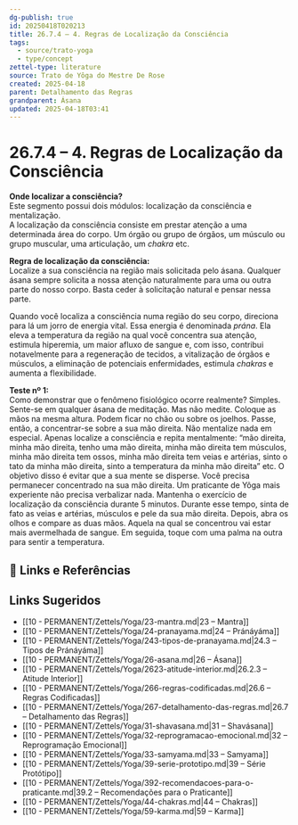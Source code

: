 ```yaml
---
dg-publish: true
id: 20250418T020213
title: 26.7.4 – 4. Regras de Localização da Consciência
tags:
  - source/trato-yoga
  - type/concept
zettel-type: literature
source: Trato de Yôga do Mestre De Rose
created: 2025-04-18
parent: Detalhamento das Regras
grandparent: Ásana
updated: 2025-04-18T03:41
---
```


# 26.7.4 – 4. Regras de Localização da Consciência

**Onde localizar a consciência?**  
Este segmento possui dois módulos: localização da consciência e mentalização.  
A localização da consciência consiste em prestar atenção a uma determinada área do corpo. Um órgão ou grupo de órgãos, um músculo ou grupo muscular, uma articulação, um *chakra* etc.

**Regra de localização da consciência:**  
Localize a sua consciência na região mais solicitada pelo ásana. Qualquer ásana sempre solicita a nossa atenção naturalmente para uma ou outra parte do nosso corpo. Basta ceder à solicitação natural e pensar nessa parte.

Quando você localiza a consciência numa região do seu corpo, direciona para lá um jorro de energia vital. Essa energia é denominada *prána*. Ela eleva a temperatura da região na qual você concentra sua atenção, estimula hiperemia, um maior afluxo de sangue e, com isso, contribui notavelmente para a regeneração de tecidos, a vitalização de órgãos e músculos, a eliminação de potenciais enfermidades, estimula *chakras* e aumenta a flexibilidade.

**Teste nº 1:**  
Como demonstrar que o fenômeno fisiológico ocorre realmente? Simples. Sente-se em qualquer ásana de meditação. Mas não medite. Coloque as mãos na mesma altura. Podem ficar no chão ou sobre os joelhos. Passe, então, a concentrar-se sobre a sua mão direita. Não mentalize nada em especial. Apenas localize a consciência e repita mentalmente: “mão direita, minha mão direita, tenho uma mão direita, minha mão direita tem músculos, minha mão direita tem ossos, minha mão direita tem veias e artérias, sinto o tato da minha mão direita, sinto a temperatura da minha mão direita” etc. O objetivo disso é evitar que a sua mente se disperse. Você precisa permanecer concentrado na sua mão direita. Um praticante de Yôga mais experiente não precisa verbalizar nada. Mantenha o exercício de localização da consciência durante 5 minutos. Durante esse tempo, sinta de fato as veias e artérias, músculos e pele da sua mão direita. Depois, abra os olhos e compare as duas mãos. Aquela na qual se concentrou vai estar mais avermelhada de sangue. Em seguida, toque com uma palma na outra para sentir a temperatura.

## 🔗 Links e Referências

## Links Sugeridos

- [[10 - PERMANENT/Zettels/Yoga/23-mantra.md|23 – Mantra]]
- [[10 - PERMANENT/Zettels/Yoga/24-pranayama.md|24 – Pránáyáma]]
- [[10 - PERMANENT/Zettels/Yoga/243-tipos-de-pranayama.md|24.3 – Tipos de Pránáyáma]]
- [[10 - PERMANENT/Zettels/Yoga/26-asana.md|26 – Ásana]]
- [[10 - PERMANENT/Zettels/Yoga/2623-atitude-interior.md|26.2.3 – Atitude Interior]]
- [[10 - PERMANENT/Zettels/Yoga/266-regras-codificadas.md|26.6 – Regras Codificadas]]
- [[10 - PERMANENT/Zettels/Yoga/267-detalhamento-das-regras.md|26.7 – Detalhamento das Regras]]
- [[10 - PERMANENT/Zettels/Yoga/31-shavasana.md|31 – Shavásana]]
- [[10 - PERMANENT/Zettels/Yoga/32-reprogramacao-emocional.md|32 – Reprogramação Emocional]]
- [[10 - PERMANENT/Zettels/Yoga/33-samyama.md|33 – Samyama]]
- [[10 - PERMANENT/Zettels/Yoga/39-serie-prototipo.md|39 – Série Protótipo]]
- [[10 - PERMANENT/Zettels/Yoga/392-recomendacoes-para-o-praticante.md|39.2 – Recomendações para o Praticante]]
- [[10 - PERMANENT/Zettels/Yoga/44-chakras.md|44 – Chakras]]
- [[10 - PERMANENT/Zettels/Yoga/59-karma.md|59 – Karma]]